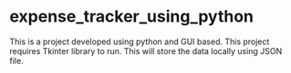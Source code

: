 # expense_tracker_using_python
This is a project developed using python and GUI based.
This project requires Tkinter library to run.
This will store the data locally using JSON file.

